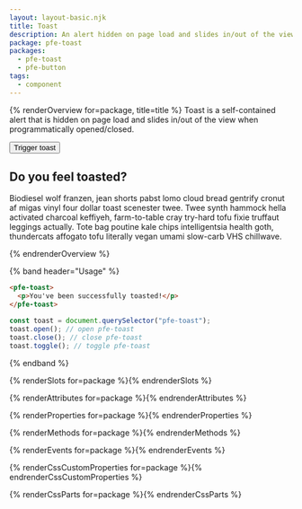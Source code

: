 ```yaml
---
layout: layout-basic.njk
title: Toast
description: An alert hidden on page load and slides in/out of the view
package: pfe-toast
packages:
  - pfe-toast
  - pfe-button
tags:
  - component
---
```


<style>
  pfe-toast#overview-toast {
    z-index: 999;
  }
</style>

{% renderOverview for=package, title=title %}
  Toast is a self-contained alert that is hidden on page load and slides in/out of the view when programmatically opened/closed.

  <pfe-button>
    <button>Trigger toast</button>
  </pfe-button>

  <pfe-toast id="overview-toast">
    <h2 class="no-header-styles">Do you feel toasted?</h2>
    <p>Biodiesel wolf franzen, jean shorts pabst lomo cloud bread gentrify cronut af migas vinyl four dollar toast scenester twee. Twee synth hammock hella activated charcoal keffiyeh, farm-to-table cray try-hard tofu fixie truffaut leggings actually. Tote bag poutine kale chips intelligentsia health goth, thundercats affogato tofu literally vegan umami slow-carb VHS chillwave.</p>
  </pfe-toast>

  <script>
    const button = document.querySelector("pfe-button button");
    const toast = document.querySelector("pfe-toast#overview-toast");
    button.addEventListener("click", (e) => { toast.toggle()});
  </script>
{% endrenderOverview %}

{% band header="Usage" %}
  ```html
  <pfe-toast>
    <p>You've been successfully toasted!</p>
  </pfe-toast>
  ```

  ```javascript
  const toast = document.querySelector("pfe-toast");
  toast.open(); // open pfe-toast
  toast.close(); // close pfe-toast
  toast.toggle(); // toggle pfe-toast
  ```
{% endband %}

{% renderSlots for=package %}{% endrenderSlots %}

{% renderAttributes for=package %}{% endrenderAttributes %}

{% renderProperties for=package %}{% endrenderProperties %}

{% renderMethods for=package %}{% endrenderMethods %}

{% renderEvents for=package %}{% endrenderEvents %}

{% renderCssCustomProperties for=package %}{% endrenderCssCustomProperties %}

{% renderCssParts for=package %}{% endrenderCssParts %}
